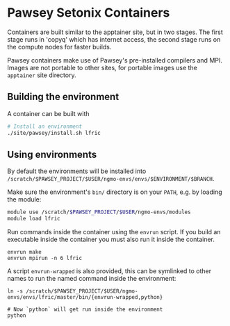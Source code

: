 # Pawsey Setonix Containers

Containers are built similar to the apptainer site, but in two stages. The
first stage runs in 'copyq' which has internet access, the second stage runs on
the compute nodes for faster builds.

Pawsey containers make use of Pawsey's pre-installed compilers and MPI. Images are not
portable to other sites, for portable images use the `apptainer` site directory.

## Building the environment

A container can be built with

```bash
# Install an environment
./site/pawsey/install.sh lfric
```

## Using environments

By default the environments will be installed into
`/scratch/$PAWSEY_PROJECT/$USER/ngmo-envs/envs/$ENVIRONMENT/$BRANCH`.

Make sure the environment's `bin/` directory is on your `PATH`, e.g.
by loading the module:

```bash
module use /scratch/$PAWSEY_PROJECT/$USER/ngmo-envs/modules
module load lfric
```

Run commands inside the container using the `envrun` script. If you build an
executable inside the container you must also run it inside the container.

```
envrun make
envrun mpirun -n 6 lfric
```

A script `envrun-wrapped` is also provided, this can be symlinked to other
names to run the named command inside the environment:

```
ln -s /scratch/$PAWSEY_PROJECT/$USER/ngmo-envs/envs/lfric/master/bin/{envrun-wrapped,python}

# Now `python` will get run inside the environment
python
```
